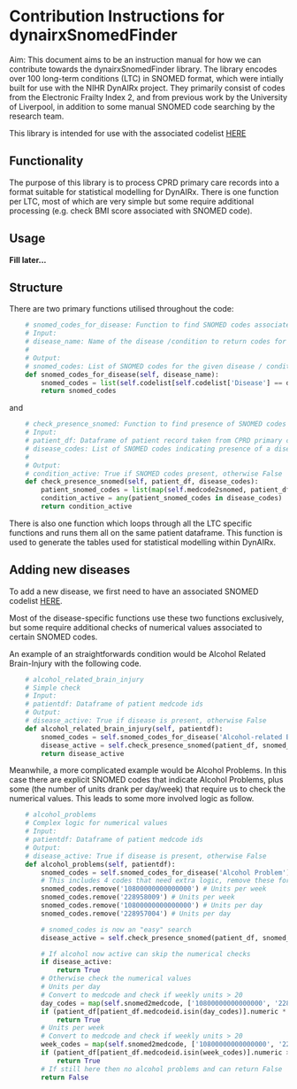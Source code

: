 <h1>Contribution Instructions for dynairxSnomedFinder</h1>

<p>Aim: This document aims to be an instruction manual for how we can contribute towards the dynairxSnomedFinder library.
The library encodes over 100 long-term conditions (LTC) in SNOMED format, which were intially built for use with the NIHR DynAIRx project.
They primarily consist of codes from the Electronic Frailty Index 2, and from previous work by the University of Liverpool, 
in addition to some manual SNOMED code searching by the research team.

This library is intended for use with the associated codelist <a href="https://github.com/DynAIRx/Codelists">HERE</a></p>

<h2>Functionality</h2>
<p>The purpose of this library is to process CPRD primary care records into a format suitable for statistical modelling for DynAIRx.
There is one function per LTC, most of which are very simple but some require additional processing (e.g. check BMI score associated with SNOMED code).

<h2>Usage</h2>
<b>Fill later...</b>

<h2>Structure</h2>
<p>There are two primary functions utilised throughout the code:</p>

```python
    # snomed_codes_for_disease: Function to find SNOMED codes associated with a given disease / condition
    # Input:
    # disease_name: Name of the disease /condition to return codes for
    #
    # Output:
    # snomed_codes: List of SNOMED codes for the given disease / condition
    def snomed_codes_for_disease(self, disease_name):
        snomed_codes = list(self.codelist[self.codelist['Disease'] == disease_name].SnomedCTConceptId)
        return snomed_codes
```

<p>and</p>

```python
    # check_presence_snomed: Function to find presence of SNOMED codes within dataframe of patient medcodes
    # Input:
    # patient_df: Dataframe of patient record taken from CPRD primary care
    # disease_codes: List of SNOMED codes indicating presence of a disease / condition (use snomed_codes_for_disease helper function)
    #
    # Output:
    # condition_active: True if SNOMED codes present, otherwise False
    def check_presence_snomed(self, patient_df, disease_codes):
        patient_snomed_codes = list(map(self.medcode2snomed, patient_df.medcode))
        condition_active = any(patient_snomed_codes in disease_codes)
        return condition_active
```

<p>There is also one function which loops through all the LTC specific functions and runs them all on the same patient dataframe.
This function is used to generate the tables used for statistical modelling within DynAIRx.</p>

<h2>Adding new diseases</h2>
<p>To add a new disease, we first need to have an associated SNOMED codelist <a href="https://github.com/DynAIRx/Codelists">HERE</a>.
  
  Most of the disease-specific functions use these two functions exclusively, but some require additional checks of numerical values associated to certain SNOMED codes.

  An example of an straightforwards condition would be Alcohol Related Brain-Injury with the following code.</p>
  
```python
    # alcohol_related_brain_injury
    # Simple check
    # Input:
    # patientdf: Dataframe of patient medcode ids
    # Output:
    # disease_active: True if disease is present, otherwise False
    def alcohol_related_brain_injury(self, patientdf):
        snomed_codes = self.snomed_codes_for_disease('Alcohol-related Brain Injury')
        disease_active = self.check_presence_snomed(patient_df, snomed_codes)
        return disease_active
```

<p>Meanwhile, a more complicated example would be Alcohol Problems. 
  In this case there are explicit SNOMED codes that indicate Alcohol Problems, 
  plus some (the number of units drank per day/week) that require us to check the numerical values. 
  This leads to some more involved logic as follow.</p>

```python
    # alcohol_problems
    # Complex logic for numerical values
    # Input:
    # patientdf: Dataframe of patient medcode ids
    # Output:
    # disease_active: True if disease is present, otherwise False
    def alcohol_problems(self, patientdf):
        snomed_codes = self.snomed_codes_for_disease('Alcohol Problem')
        # This includes 4 codes that need extra logic, remove these for now
        snomed_codes.remove('10800000000000000') # Units per week
        snomed_codes.remove('228958009') # Units per week
        snomed_codes.remove('10800000000000000') # Units per day
        snomed_codes.remove('228957004') # Units per day

        # snomed_codes is now an "easy" search
        disease_active = self.check_presence_snomed(patient_df, snomed_codes)

        # If alcohol now active can skip the numerical checks
        if disease_active:
            return True
        # Otherwise check the numerical values
        # Units per day
        # Convert to medcode and check if weekly units > 20
        day_codes = map(self.snomed2medcode, ['10800000000000000', '228957004'])
        if (patient_df[patient_df.medcodeid.isin(day_codes)].numeric * 7 > 20):
            return True
        # Units per week
        # Convert to medcode and check if weekly units > 20
        week_codes = map(self.snomed2medcode, ['10800000000000000', '228958009'])
        if (patient_df[patient_df.medcodeid.isin(week_codes)].numeric > 20):
            return True
        # If still here then no alcohol problems and can return False
        return False
```
